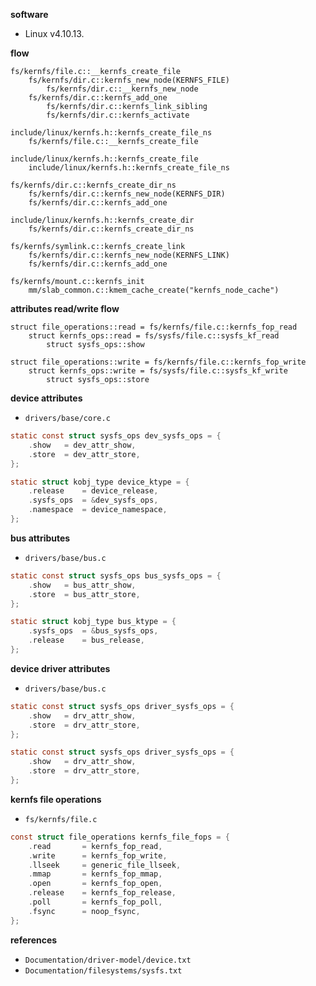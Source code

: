 **software**

- Linux v4.10.13.


**flow**

```
fs/kernfs/file.c::__kernfs_create_file
    fs/kernfs/dir.c::kernfs_new_node(KERNFS_FILE)
        fs/kernfs/dir.c::__kernfs_new_node
    fs/kernfs/dir.c::kernfs_add_one
        fs/kernfs/dir.c::kernfs_link_sibling
        fs/kernfs/dir.c::kernfs_activate

include/linux/kernfs.h::kernfs_create_file_ns
    fs/kernfs/file.c::__kernfs_create_file

include/linux/kernfs.h::kernfs_create_file
    include/linux/kernfs.h::kernfs_create_file_ns

fs/kernfs/dir.c::kernfs_create_dir_ns
    fs/kernfs/dir.c::kernfs_new_node(KERNFS_DIR)
    fs/kernfs/dir.c::kernfs_add_one

include/linux/kernfs.h::kernfs_create_dir
    fs/kernfs/dir.c::kernfs_create_dir_ns

fs/kernfs/symlink.c::kernfs_create_link
    fs/kernfs/dir.c::kernfs_new_node(KERNFS_LINK)
    fs/kernfs/dir.c::kernfs_add_one

fs/kernfs/mount.c::kernfs_init
    mm/slab_common.c::kmem_cache_create("kernfs_node_cache")
```


**attributes read/write flow**

```
struct file_operations::read = fs/kernfs/file.c::kernfs_fop_read
    struct kernfs_ops::read = fs/sysfs/file.c::sysfs_kf_read
        struct sysfs_ops::show

struct file_operations::write = fs/kernfs/file.c::kernfs_fop_write
    struct kernfs_ops::write = fs/sysfs/file.c::sysfs_kf_write
        struct sysfs_ops::store
```


**device attributes**

- `drivers/base/core.c`

```c
static const struct sysfs_ops dev_sysfs_ops = {
    .show   = dev_attr_show,
    .store  = dev_attr_store,
};

static struct kobj_type device_ktype = {
    .release    = device_release,
    .sysfs_ops  = &dev_sysfs_ops,
    .namespace  = device_namespace,
};
```


**bus attributes**

- `drivers/base/bus.c`

```c
static const struct sysfs_ops bus_sysfs_ops = {
    .show   = bus_attr_show,
    .store  = bus_attr_store,
};

static struct kobj_type bus_ktype = {
    .sysfs_ops  = &bus_sysfs_ops,
    .release    = bus_release,
};
```


**device driver attributes**

- `drivers/base/bus.c`

```c
static const struct sysfs_ops driver_sysfs_ops = {
    .show   = drv_attr_show,
    .store  = drv_attr_store,
};

static const struct sysfs_ops driver_sysfs_ops = {
    .show   = drv_attr_show,
    .store  = drv_attr_store,
};
```


**kernfs file operations**

- `fs/kernfs/file.c`

```c
const struct file_operations kernfs_file_fops = {
    .read       = kernfs_fop_read,
    .write      = kernfs_fop_write,
    .llseek     = generic_file_llseek,
    .mmap       = kernfs_fop_mmap,
    .open       = kernfs_fop_open,
    .release    = kernfs_fop_release,
    .poll       = kernfs_fop_poll,
    .fsync      = noop_fsync,
};
```


**references**

- `Documentation/driver-model/device.txt`
- `Documentation/filesystems/sysfs.txt`
